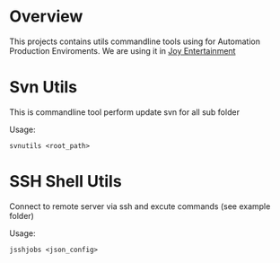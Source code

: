 # Overview
This projects contains utils commandline tools using for Automation Production Enviroments. We are using it in [Joy Entertainment](http://www.joy-entertainment.com/)
# Svn Utils
This is commandline tool perform update svn for all sub folder 

Usage:
    
    svnutils <root_path>
    
# SSH Shell Utils
Connect to remote server via ssh and excute commands (see example folder)

Usage:
    
    jsshjobs <json_config>
    
